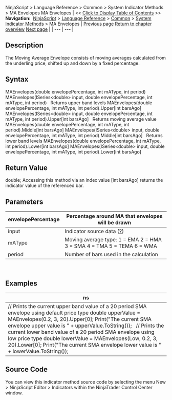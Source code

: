 ﻿
NinjaScript \> Language Reference \> Common \> System Indicator Methods \> MA Envelopes
MA Envelopes
| \<\< [Click to Display Table of Contents](maenvelopes.md) \>\> **Navigation:**     [NinjaScript](ninjascript-1.md) \> [Language Reference](language_reference_wip-1.md) \> [Common](common-1.md) \> [System Indicator Methods](indicators-1.md) \> MA Envelopes | [Previous page](linear_regression_slope-1.md) [Return to chapter overview](indicators-1.md) [Next page](maximum_max-1.md) |
| --- | --- |
## Description
The Moving Average Envelope consists of moving averages calculated from the underling price, shifted up and down by a fixed percentage.

## Syntax
MAEnvelopes(double envelopePercentage, int mAType, int period)
MAEnvelopes(ISeries\<double\> input, double envelopePercentage, int mAType, int period)
 
Returns upper band levels
MAEnvelopes(double envelopePercentage, int mAType, int period).Upper\[int barsAgo]
MAEnvelopes(ISeries\<double\> input, double envelopePercentage, int mAType, int period).Upper\[int barsAgo]
 
Returns moving average value
MAEnvelopes(double envelopePercentage, int mAType, int period).Middle\[int barsAgo]
MAEnvelopes(ISeries\<double\> input, double envelopePercentage, int mAType, int period).Middle\[int barsAgo]
 
Returns lower band levels
MAEnvelopes(double envelopePercentage, int mAType, int period).Lower\[int barsAgo]
MAEnvelopes(ISeries\<double\> input, double envelopePercentage, int mAType, int period).Lower\[int barsAgo]

## Return Value
double; Accessing this method via an index value \[int barsAgo] returns the indicator value of the referenced bar.

## Parameters
| envelopePercentage | Percentage around MA that envelopes will be drawn |
| --- | --- |
| input | Indicator source data ([?](valid_input_data_for_indicator-1.md)) |
| mAType | Moving average type: 1 \= EMA 2 \= HMA 3 \= SMA 4 \= TMA 5 \= TEMA 6 \= WMA |
| period | Number of bars used in the calculation |

 
## 
## Examples
| ns |
| --- |
| // Prints the current upper band value of a 20 period SMA envelope using default price type double upperValue \= MAEnvelopes(0\.2, 3, 20).Upper\[0]; Print("The current SMA envelope upper value is " \+ upperValue.ToString());   // Prints the current lower band value of a 20 period SMA envelope using low price type double lowerValue \= MAEnvelopes(Low, 0\.2, 3, 20).Lower\[0]; Print("The current SMA envelope lower value is " \+ lowerValue.ToString()); |

## Source Code
You can view this indicator method source code by selecting the menu New \> NinjaScript Editor \> Indicators within the NinjaTrader Control Center window.
